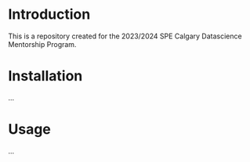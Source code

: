 # Introduction

This is a repository created for the 2023/2024 SPE Calgary Datascience Mentorship Program. 

# Installation
...

# Usage
...
